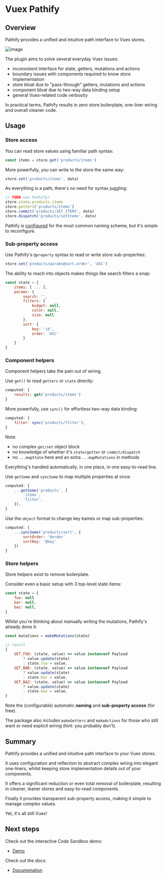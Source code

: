 # Vuex Pathify

## Overview

Pathify provides a unified and intuitive path interface to Vuex stores.

![image](https://user-images.githubusercontent.com/132681/37240859-d763f3ca-2448-11e8-9f41-0f90ac1f084b.png)

The plugin aims to solve several everyday Vuex issues:

- inconsistent interface for state, getters, mutations and actions
- boundary issues with components required to know store implementation 
- store bloat due to "pass-through" getters, mutations and actions
- component bloat due to two-way data binding setup
- general Vuex-related code verbosity

In practical terms, Pathify results in zero store boilerplate, one-liner wiring and overall cleaner code.

## Usage 

### Store access

You can read store values using familiar path syntax:

```js
const items = store.get('products/items')
```

More powerfully, you can write to the store the same way:

```js
store.set('products/items', data)
```

As everything is a path, there's no need for syntax juggling:

```js
// TODO use Pathify!
store.state.products.items
store.getters['products/items']
store.commit('products/SET_ITEMS', data)
store.dispatch('products/setItems', data)
```

Pathify is [configured]() for the most common naming scheme, but it's simple to reconfigure. 

### Sub-property access

Use Pathify's `@property` syntax to read or write store sub-properties:

```js
store.set('products/params@sort.order', 'ASC')
```

The ability to reach into objects makes things like search filters a snap:

```js
const state = {
    items: [ ... ],
    params: {
        search: '',
        filters: {
            budget: null,
            color: null,
            size: null
        },
        sort: {
            key: 'id',
            order: 'ASC'
        }
    }
}
```

### Component helpers

Component helpers take the pain out of wiring.

Use `get()` to read `getters` or `state` directly: 

```js
computed: {
    results: get('products/items')
}
```

More powerfully, use `sync()` for effortless two-way data binding: 

```js
computed: {
    filter: sync('products/filter'),
}
```

Note:

- no complex `get/set` object block
- no knowledge of whether it's `state/getter` or `commit/dispatch`
- no `...mapState` here and an extra `...mapMutations` in methods

Everything's handled automatically, in one place, in one easy-to-read line.

Use `getSome` and `syncSome` to map multiple properties at once:

```js
computed: {
    ...getSome('products', [
        'items',
        'filter',
    ]),
}
``` 

Use the `object` format to change key kames or map sub-properties:

```js
computed: {
    ...syncSome('products/sort', {
        sortOrder: '@order'
        sortKey: '@key'
    })
}
``` 

### Store helpers

Store helpers exist to remove boilerplate.

Consider even a basic setup with 3 top-level state items:

```js
const state = {
    foo: null
    bar: null,
    baz: null,
}
```

Whilst you're thinking about manually writing the mutations, Pathify's already done it:

```js
const mutations = makeMutations(state)
```
```js
// result
{
    SET_FOO: (state, value) => value instanceof Payload
        ? value.update(state)
        : state.foo = value,
    SET_BAR: (state, value) => value instanceof Payload
        ? value.update(state)
        : state.bar = value,
    SET_BAZ: (state, value) => value instanceof Payload
        ? value.update(state)
        : state.baz = value,
}
```

Note the (configurable) automatic **naming** and **sub-property access** (for free).

The package also includes `makeGetters` and `makeActions` for those who still want or need explicit wiring (hint: you probably don't).


## Summary

Pathify provides a unified and intuitive path interface to your Vuex stores.

It uses configuration and reflection to abstract complex wiring into elegant one-liners, whilst keeping store implementation details out of your components.

It offers a significant reduction or even total removal of boilerplate, resulting in cleaner, leaner stores and easy-to-read components.

Finally it provides transparent sub-property access, making it simple to manage complex values.

Yet, it's all still Vuex!

## Next steps

Check out the interactive Code Sandbox demo:

- [Demo](https://codesandbox.io/s/github/davestewart/vuex-pathify/tree/master/demo)

Check out the docs:

- [Documenation](docs/index.md)


